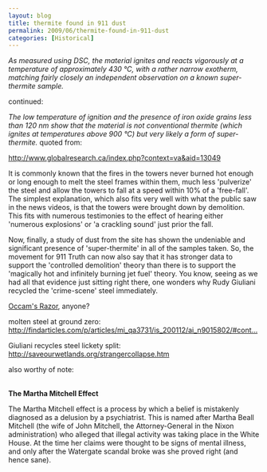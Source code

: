 ```yaml
---
layout: blog
title: thermite found in 911 dust
permalink: 2009/06/thermite-found-in-911-dust
categories: [Historical]
---
```


<p><i>As measured using DSC, the material ignites and reacts vigorously at a temperature of approximately 430 °C, with a rather narrow exotherm, matching fairly closely an independent observation on a known super-thermite sample.</i></p>
<p>continued:</p>
<p><i>The low temperature of ignition and the presence of iron oxide grains less than 120 nm show that the material is not conventional  thermite (which ignites at temperatures above 900 °C) but very likely a form of super-thermite.</i> quoted from:</p>
<p><a href="http://www.globalresearch.ca/index.php?context=va&amp;aid=13049" title="http://www.globalresearch.ca/index.php?context=va&amp;aid=13049">http://www.globalresearch.ca/index.php?context=va&amp;aid=13049</a></p>
<p>It is commonly known that the fires in the towers never burned hot enough or long enough to melt the steel frames within them, much less 'pulverize' the steel and allow the towers to fall at a speed within 10% of a 'free-fall'. The simplest explanation, which also fits very well with what the public saw in the news videos, is that the towers were brought down by demolition. This fits with numerous testimonies to the effect of hearing either 'numerous explosions' or 'a crackling sound' just prior the fall.</p>
<p>Now, finally, a study of dust from the site has shown the undeniable and significant presence of 'super-thermite' in all of the samples taken. So, the movement for 911 Truth can now also say that it has stronger data to support the 'controlled demolition' theory than there is to support the 'magically hot and infinitely burning jet fuel' theory. You know, seeing as we had all that evidence just sitting right there, one wonders why Rudy Giuliani recycled the 'crime-scene' steel immediately.</p>
<p><a href="http://en.wikipedia.org/wiki/Occam%27s_Razor">Occam's Razor</a>, anyone?</p>
<p>molten steel at ground zero: <a href="http://findarticles.com/p/articles/mi_qa3731/is_200112/ai_n9015802/#continue" title="http://findarticles.com/p/articles/mi_qa3731/is_200112/ai_n9015802/#continue">http://findarticles.com/p/articles/mi_qa3731/is_200112/ai_n9015802/#cont...</a></p>
<p>Giuliani recycles steel lickety split: <a href="http://saveourwetlands.org/strangercollapse.htm" title="http://saveourwetlands.org/strangercollapse.htm">http://saveourwetlands.org/strangercollapse.htm</a></p>
<p>also worthy of note:</p>
<p><strong><br />
The Martha Mitchell Effect</strong></p>
<p>The Martha Mitchell effect is a process by which a belief is mistakenly diagnosed as a delusion by a psychiatrist. This is named after Martha Beall Mitchell (the wife of John Mitchell, the Attorney-General in the Nixon administration) who alleged that illegal activity was taking place in the White House. At the time her claims were thought to be signs of mental illness, and only after the Watergate scandal broke was she proved right (and hence sane).</p>
